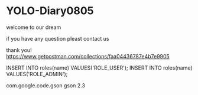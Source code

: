 # YOLO-Diary0805
welcome to our dream 


if you have any question
pleast contact us

thank you!
https://www.getpostman.com/collections/faa04436787e4b7e9905


INSERT INTO roles(name) VALUES('ROLE_USER');
INSERT INTO roles(name) VALUES('ROLE_ADMIN');

<dependency>
			<groupId>com.google.code.gson</groupId>
			<artifactId>gson</artifactId>
			<version>2.3</version>
		</dependency>
